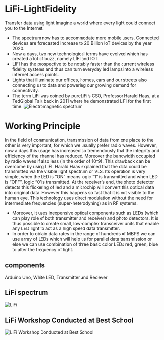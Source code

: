 # LiFi-LightFidelity
Transfer data using light
Imagine a world where every light could connect you to the Internet.
- The spectrum now has to accommodate more mobile users. Connected devices are forecasted increase to 20 Billion IoT devices by the year 2020. 
- Now a days, two new technological terms have evolved which has created a lot of buzz, namely LIFI and IOT.
- LIFI has the prospective to be notably faster than the current wireless fidelity systems and thus can turn everyday led lamps into a wireless internet access points.
- Lights that illuminate our offices, homes, cars and our streets also connecting us to data and powering our growing demand for connectivity.
- The term LiFi was coined by pureLiFi’s CSO, Professor Harald Haas, at a TedGlobal Talk back in 2011 where he demonstrated LiFi for the first time.
![Electromagnetic spectrum](https://www.google.com/imgres?imgurl=https%3A%2F%2Fdrastitech.files.wordpress.com%2F2016%2F03%2Fimages.jpg&imgrefurl=https%3A%2F%2Fdrastitech.wordpress.com%2F2016%2F03%2F21%2Fwhy-visible-light-spectrum-only-for-li-fi%2F&docid=ExxRVqMfx18nCM&tbnid=WN6UZ5BAxlebrM%3A&vet=10ahUKEwjVvL2Kt-XlAhURXK0KHYUvAwcQMwhXKAQwBA..i&w=559&h=263&bih=586&biw=1366&q=lifi%20spectrum&ved=0ahUKEwjVvL2Kt-XlAhURXK0KHYUvAwcQMwhXKAQwBA&iact=mrc&uact=8)

# Working Principle
In the field of communication, transmission of data from one place to the other is very important, for which we usually prefer radio waves. However, now a days this usage has increased so tremendously that the integrity and efficiency of the channel has reduced. Moreover the bandwidth occupied by radio waves if also less (in the order of 10^9). This drawback can be overcome by using LIFI. Harald Haas explained that the data could be transmitted via the visible light spectrum or VLS. Its operation is very simple, when the LED is “ON” means logic “1” is transmitted and when LED is “OFF”, logic “0”is transmitted. At the receiver’s end, the photo detector detects this flickering of led and a microchip will convert this optical data into original data. However this happens so fast that it is not visible to the human eye. This technology uses direct modulation without the need for intermediate frequencies (super-heterodyning) as in RF systems.
- Moreover, it uses inexpensive optical components such as LEDs (which can play role of both transmitter and receiver) and photo detectors. It is thus possible to create small, low-complex transceiver units that enable any LED light to act as a high speed data transmitter.
- In order to obtain data rates in the range of hundreds of MBPS we can use array of LEDs which will help us for parallel data transmission or else we can use combination of three basic color LEDs red, green, blue to alter the frequency of light.
## components
Arduino Uno, White LED, Transmitter and Reciever

## LiFi spectrum
![LiFi](https://www.google.com/url?sa=i&source=images&cd=&ved=2ahUKEwjousisu-XlAhXgJzQIHXULCo0QjRx6BAgBEAQ&url=https%3A%2F%2Fdrastitech.wordpress.com%2F2016%2F03%2F21%2Fwhy-visible-light-spectrum-only-for-li-fi%2F&psig=AOvVaw3EiefLQT2sao97gpN2ffT6&ust=1573675183267558)
## LiFi Workshop Conducted at Best School 
![LiFi Workshop Conducted at Best School](https://scontent-ort2-2.xx.fbcdn.net/v/t1.0-0/cp0/e15/q65/p240x240/27073188_209658779586828_1608471580863105864_n.jpg?_nc_cat=105&efg=eyJpIjoibyJ9&_nc_oc=AQnl2L1QdNm2by5GPfKXjIb6LrMM46ILRm9XMyf4-PiU3F1x63IEW9650VsQ3lLI-4jLCG9uX590BskbF8Zv0TKy&_nc_ht=scontent-ort2-2.xx&oh=24f410ae00c742cd501eb923949afd88&oe=5E47B0CD)
